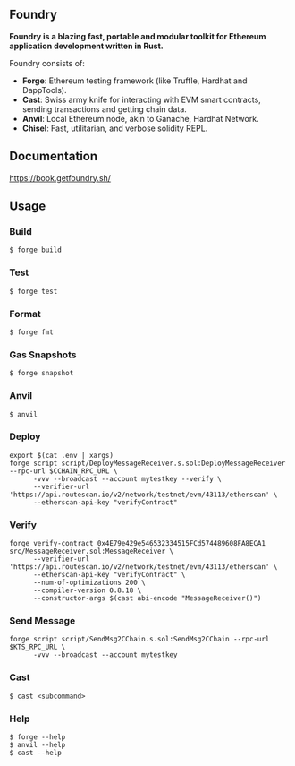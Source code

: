 ## Foundry

**Foundry is a blazing fast, portable and modular toolkit for Ethereum application development written in Rust.**

Foundry consists of:

-   **Forge**: Ethereum testing framework (like Truffle, Hardhat and DappTools).
-   **Cast**: Swiss army knife for interacting with EVM smart contracts, sending transactions and getting chain data.
-   **Anvil**: Local Ethereum node, akin to Ganache, Hardhat Network.
-   **Chisel**: Fast, utilitarian, and verbose solidity REPL.

## Documentation

https://book.getfoundry.sh/

## Usage

### Build

```shell
$ forge build
```

### Test

```shell
$ forge test
```

### Format

```shell
$ forge fmt
```

### Gas Snapshots

```shell
$ forge snapshot
```

### Anvil

```shell
$ anvil
```

### Deploy

```shell
export $(cat .env | xargs)
forge script script/DeployMessageReceiver.s.sol:DeployMessageReceiver --rpc-url $CCHAIN_RPC_URL \
      -vvv --broadcast --account mytestkey --verify \
      --verifier-url 'https://api.routescan.io/v2/network/testnet/evm/43113/etherscan' \
      --etherscan-api-key "verifyContract"
```

### Verify
```shell
forge verify-contract 0x4E79e429e546532334515FCd574489608FA8ECA1 src/MessageReceiver.sol:MessageReceiver \
      --verifier-url 'https://api.routescan.io/v2/network/testnet/evm/43113/etherscan' \
      --etherscan-api-key "verifyContract" \
      --num-of-optimizations 200 \
      --compiler-version 0.8.18 \
      --constructor-args $(cast abi-encode "MessageReceiver()")
```

### Send Message
```
forge script script/SendMsg2CChain.s.sol:SendMsg2CChain --rpc-url $KTS_RPC_URL \
      -vvv --broadcast --account mytestkey 
```

### Cast

```shell
$ cast <subcommand>
```

### Help

```shell
$ forge --help
$ anvil --help
$ cast --help
```
